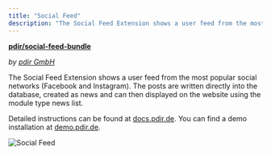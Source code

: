 ```yaml
---
title: "Social Feed"
description: "The Social Feed Extension shows a user feed from the most popular social networks (Facebook and Instagram)."
---
```


**[pdir/social-feed-bundle](https://packagist.org/packages/pdir/social-feed-bundle)**

_by [pdir GmbH](https://www.pdir.de)_

The Social Feed Extension shows a user feed from the most popular social networks (Facebook and Instagram). The posts 
are written directly into the database, created as news and can then displayed on the website using the module type 
news list.

Detailed instructions can be found at [docs.pdir.de](https://docs.pdir.de/#/social-feed/index).
You can find a demo installation at [demo.pdir.de](https://demo.pdir.de/social-feed).

![Social Feed](/de/extensions/images/en/social-feed.png?classes=shadow)